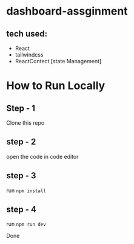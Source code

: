 # dashboard-assginment

## tech used: 
- React
- tailwindcss
- ReactContect [state Management]

# How to Run Locally

## Step - 1

Clone this repo 

## step - 2

open the code in code editor

## step - 3

run `npm install`

## step - 4

run `npm run dev`

Done 
